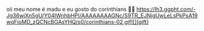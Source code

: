 oii meu nome é madu e eu gosto do corinthians 😵‍💫
https://lh3.ggpht.com/-Jg36wjXn5gU/Y04IWnhbHPI/AAAAAAAAGNc/S9TR_EJNjgUwLeLsPkPsA19wqFioMD_zQCNcBGAsYHQ/s0/corinthians-02.gif![](gift)
